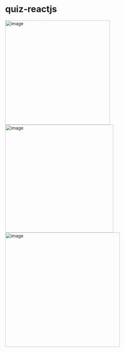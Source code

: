 # quiz-reactjs

<img width="336" alt="image" src="https://github.com/lakshmananmuniyasamy/quiz-reactjs/assets/146319047/1bf9a4ce-3ee0-4e70-9136-60550168d5c0">
<br />
<img width="347" alt="image" src="https://github.com/lakshmananmuniyasamy/quiz-reactjs/assets/146319047/acfb12be-2ee1-4c8c-8f7e-1f2aed833410">
<br />
<img width="368" alt="image" src="https://github.com/lakshmananmuniyasamy/quiz-reactjs/assets/146319047/ad5275b5-9922-45c7-a6dd-9abdbbb5002a">


